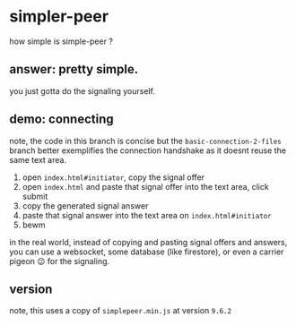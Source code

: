 # simpler-peer
how simple is simple-peer ?

## answer: pretty simple.
you just gotta do the signaling yourself.

## demo: connecting

note, the code in this branch is concise but the `basic-connection-2-files` branch better exemplifies the connection handshake as it doesnt reuse the same text area.

1. open `index.html#initiator`, copy the signal offer
2. open `index.html` and paste that signal offer into the text area, click submit
3. copy the generated signal answer
4. paste that signal answer into the text area on `index.html#initiator`
5. bewm

in the real world, instead of copying and pasting signal offers and answers, you can use a websocket, some database (like firestore), or even a carrier pigeon 😉 for the signaling.

## version

note, this uses a copy of `simplepeer.min.js` at version `9.6.2`
